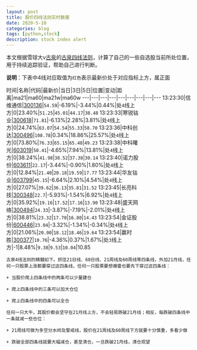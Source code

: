 ```yaml
---
layout: post
title: 股价四线法则实时数据
date: 2020-5-10
categories: blog
tags: [python,stock]
description: stock index alert
---
```



本文根据雪球大v[古泉](https://xueqiu.com/u/7148646888)的[古泉四线法则](https://xueqiu.com/7148646888/130498192)，计算了自己的一些自选股当前所处位置，用于持续追踪验证，帮助自己进行判断。

**说明**：下表中4线对应取值为`红色`表示最新价处于对应指标上方，属正面

时间|名称|代码|最新价|当日|3日|5日|位置|变动|距离|ma21|ma60|ma21w|ma60w
---|---|---|---|---|---|---|---|---
13:23:30|信维通信|[300136](https://xueqiu.com/S/SZ300136)|`54.59`|-6.19%|-3.44%|0.44%|处`4`线上方|0|23.40%|`51.25`|`45.01`|`44.17`|`38.48`
13:23:33|寒锐钴业|[300618](https://xueqiu.com/S/SZ300618)|`71.81`|-6.13%|2.28%|3.81%|处`4`线上方|0|24.74%|`63.07`|`54.54`|`55.33`|`58.70`
13:23:36|中科创达|[300496](https://xueqiu.com/S/SZ300496)|`108.78`|0.34%|18.86%|25.57%|处`4`线上方|0|73.80%|`76.33`|`65.15`|`65.48`|`49.23`
13:23:38|中科曙光|[603019](https://xueqiu.com/S/SH603019)|`50.41`|-4.65%|7.94%|13.81%|处`4`线上方|0|38.24%|`41.98`|`38.52`|`37.38`|`30.14`
13:23:40|诺力股份|[603611](https://xueqiu.com/S/SH603611)|`22.17`|-3.44%|-0.90%|1.80%|处`4`线上方|0|12.84%|`21.40`|`20.18`|`19.59`|`17.77`
13:23:44|华友钴业|[603799](https://xueqiu.com/S/SH603799)|`45.15`|-6.64%|2.10%|4.54%|处`4`线上方|0|27.07%|`39.62`|`36.13`|`35.81`|`31.52`
13:23:45|长亮科技|[300348](https://xueqiu.com/S/SZ300348)|`22.7`|-5.93%|-1.54%|6.92%|处`4`线上方|0|35.92%|`19.16`|`17.52`|`17.16`|`13.90`
13:23:48|盛天网络|[300494](https://xueqiu.com/S/SZ300494)|`24.33`|-3.87%|-7.19%|-2.01%|处`4`线上方|0|38.81%|`23.32`|`17.70`|`16.80`|`14.43`
13:23:54|金证股份|[600446](https://xueqiu.com/S/SH600446)|`23.04`|-3.32%|-1.34%|-0.34%|处`4`线上方|0|21.06%|`20.00`|`18.12`|`18.46`|`19.64`
13:23:54|赢时胜|[300377](https://xueqiu.com/S/SZ300377)|`10.76`|-4.36%|0.37%|1.67%|处`3`线上方|-1|8.48%|`9.38`|`9.53`|`10.04`|10.85

```
古泉4线法则的精髓如下。抓住21日线、60日线、21周线及60周线等四条线，外加21月线，任何一只股票上涨都要穿过这四条线，任何一只股票要想爆雷也要先下穿过这四条线：

+ 当股价爬上四条线中的两条可以少量建仓

+ 爬上四条线中的三条可以加大仓位

+ 爬上四条线中的四条可以全仓

任何一只大牛，其股价都会坚守在21月线上方，不会轻易跌破21月线；相反，每跌破四条线中一条就减一些仓位：

+ 21周线可做为多空分水岭及警戒线，股价在21周线及60周线下方就要十分慎重，多看少做

+ 跌破全部四条线就要大幅减仓，甚至清仓，一旦跌破21月线，清仓观望
```